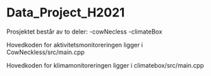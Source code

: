 # Data_Project_H2021
Prosjektet består av to deler:
  -cowNecless
  -climateBox
  
 Hovedkoden for aktivitetsmonitoreringen ligger i CowNeckless/src/main.cpp
 
 Hovedkoden for klimamonitoreringen ligger i climatebox/src/main.cpp
